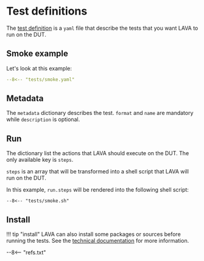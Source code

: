 # Test definitions

The [test definition](../../technical-references/test-definition.md) is a `yaml` file that describe the tests that you want LAVA
to run on the DUT.

## Smoke example

Let's look at this example:

```yaml
--8<-- "tests/smoke.yaml"
```

## Metadata

The `metadata` dictionary describes the test. `format` and `name` are mandatory
while `description` is optional.

## Run

The dictionary list the actions that LAVA should execute on the DUT. The only
available key is `steps`.

`steps` is an array that will be transformed into a shell script that LAVA will
run on the DUT.

In this example, `run.steps` will be rendered into the following shell script:

```shell
--8<-- "tests/smoke.sh"
```

## Install
!!! tip "install"
    LAVA can also install some packages or sources before running the tests.
    See the [technical documentation](../../technical-references/test-definition.md)
    for more information.

--8<-- "refs.txt"
